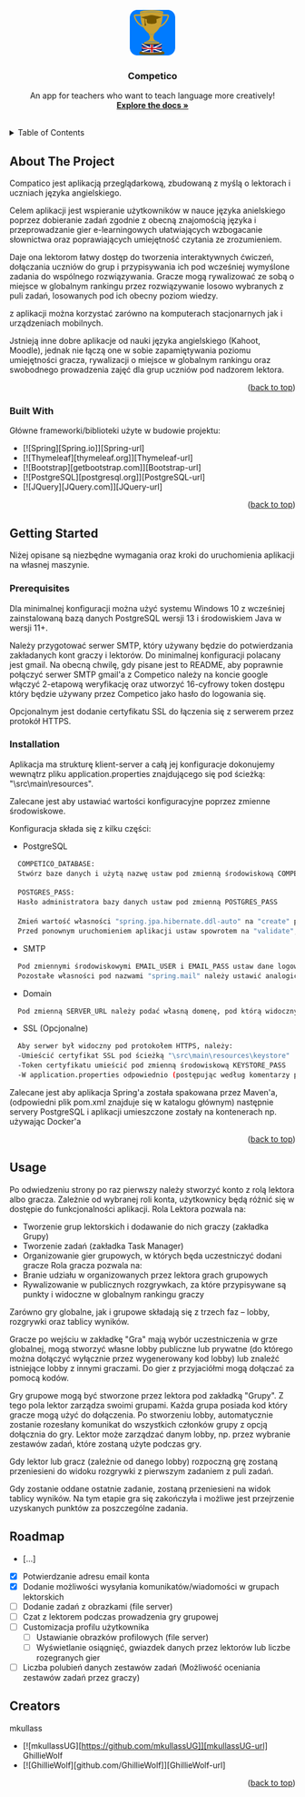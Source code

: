 <!-- PROJECT LOGO -->
<br />
<div align="center">
  <a href="https://github.com/mkullassUG/Competico">
    <img src="src/main/resources/static/assets/myIcons/CompeticoLogo.svg" alt="Logo" width="80" height="80">
  </a>

  <h3 align="center">Competico</h3>

  <p align="center">
    An app for teachers who want to teach language more creatively!
    <br />
    <a href="https://github.com/mkullassUG/Competico/tree/master/dokumentacja"><strong>Explore the docs »</strong></a>
    <br />
    <br />
   </p>
</div>


<!-- TABLE OF CONTENTS -->
<details>
  <summary>Table of Contents</summary>
  <ol>
    <li>
      <a href="#about-the-project">About The Project</a>
      <ul>
        <li><a href="#built-with">Built With</a></li>
      </ul>
    </li>
    <li>
      <a href="#getting-started">Getting Started</a>
      <ul>
        <li><a href="#prerequisites">Prerequisites</a></li>
        <li><a href="#installation">Installation</a></li>
      </ul>
    </li>
    <li><a href="#usage">Usage</a></li>
    <li><a href="#license">License</a></li>
  </ol>
</details>

<!-- ABOUT THE PROJECT -->
## About The Project
Compatico jest aplikacją przeglądarkową, zbudowaną z myślą o lektorach i uczniach języka angielskiego.

Celem aplikacji jest wspieranie użytkowników w nauce języka anielskiego poprzez dobieranie zadań zgodnie z obecną znajomością języka i przeprowadzanie gier e-learningowych ułatwiających wzbogacanie słownictwa oraz poprawiających umiejętność czytania ze zrozumieniem. 

Daje ona lektorom łatwy dostęp do tworzenia interaktywnych ćwiczeń, dołączania uczniów do grup i przypisywania ich pod wcześniej wymyślone zadania do wspólnego rozwiązywania.
Gracze mogą rywalizować ze sobą o miejsce w globalnym rankingu przez rozwiązywanie losowo wybranych z puli zadań, losowanych pod ich obecny poziom wiedzy.

z aplikacji można korzystać zarówno na komputerach stacjonarnych jak i urządzeniach mobilnych.

Jstnieją inne dobre aplikacje od nauki języka angielskiego (Kahoot, Moodle), jednak nie łączą one w sobie zapamiętywania poziomu umiejętności gracza, rywalizacji o miejsce w globalnym rankingu oraz swobodnego prowadzenia zajęć dla grup uczniów pod nadzorem lektora.

<p align="right">(<a href="#readme-top">back to top</a>)</p>

### Built With
Główne frameworki/biblioteki użyte w budowie projektu:

* [![Spring][Spring.io]][Spring-url]
* [![Thymeleaf][thymeleaf.org]][Thymeleaf-url]
* [![Bootstrap][getbootstrap.com]][Bootstrap-url]
* [![PostgreSQL][postgresql.org]][PostgreSQL-url]
* [![JQuery][JQuery.com]][JQuery-url]

<p align="right">(<a href="#readme-top">back to top</a>)</p>

<!-- GETTING STARTED -->
## Getting Started
Niżej opisane są niezbędne wymagania oraz kroki do uruchomienia aplikacji na własnej maszynie.

### Prerequisites
Dla minimalnej konfiguracji można użyć systemu Windows 10 z wcześniej zainstalowaną bazą danych PostgreSQL wersji 13 i środowiskiem Java w wersji 11+.

Należy przygotować serwer SMTP, który używany będzie do potwierdzania zakładanych kont graczy i lektorów. Do minimalnej konfiguracji polacany jest gmail.
Na obecną chwilę, gdy pisane jest to README, aby poprawnie połączyć serwer SMTP gmail'a z Competico należy na koncie google włączyć 2-etapową weryfikację oraz utworzyć 16-cyfrowy token dostępu który będzie używany przez Competico jako hasło do logowania się.

Opcjonalnym jest dodanie certyfikatu SSL do łączenia się z serwerem przez protokół HTTPS. 

### Installation
Aplikacja ma strukturę klient-server a całą jej konfiguracje dokonujemy wewnątrz pliku application.properties znajdującego się pod ścieżką: "\src\main\resources".

Zalecane jest aby ustawiać wartości konfiguracyjne poprzez zmienne środowiskowe.

Konfiguracja składa się z kilku części:


* PostgreSQL
```sh
  COMPETICO_DATABASE:
  Stwórz baze danych i użytą nazwę ustaw pod zmienną środowiskową COMPETICO_DATABASE

  POSTGRES_PASS: 
  Hasło administratora bazy danych ustaw pod zmienną POSTGRES_PASS

  Zmień wartość własności "spring.jpa.hibernate.ddl-auto" na "create" przed uruchomieniem ją po raz pierwszy. 
  Przed ponownym uruchomieniem aplikacji ustaw spowrotem na "validate", w przeciwnym wypadku zawartość bazy danych zostanie usunięta.

  ```

* SMTP
```sh
  Pod zmiennymi środowiskowymi EMAIL_USER i EMAIL_PASS ustaw dane logowania dla wybranego serwisu maila
  Pozostałe własności pod nazwami "spring.mail" należy ustawić analogicznie według podanych zaleceń używanego serwisu SMTP
  ```
* Domain
```sh
  Pod zmienną SERVER_URL należy podać własną domenę, pod którą widoczny będzie serwer HTTP
  ```

* SSL (Opcjonalne)
```sh
  Aby serwer był widoczny pod protokołem HTTPS, należy:
  -Umieścić certyfikat SSL pod ścieżką "\src\main\resources\keystore"
  -Token certyfikatu umieścić pod zmienną środowiskową KEYSTORE_PASS
  -W application.properties odpowiednio (postępując według komentarzy podanych w pliku) zakomentować i odkomentować odpowiednie wartości 
  ```

Zalecane jest aby aplikacja Spring'a została spakowana przez Maven'a, (odpowiedni plik pom.xml znajduje się w katalogu głównym) 
następnie servery PostgreSQL i aplikacji umieszczone zostały na kontenerach np. używając Docker'a

<p align="right">(<a href="#readme-top">back to top</a>)</p>

<!-- USAGE EXAMPLES -->
## Usage
Po odwiedzeniu strony po raz pierwszy należy stworzyć konto z rolą lektora albo gracza.
Zależnie od wybranej roli konta, użytkownicy będą różnić się w dostępie do funkcjonalności aplikacji.
Rola Lektora pozwala na:
  - Tworzenie grup lektorskich i dodawanie do nich graczy (zakładka Grupy)
  - Tworzenie zadań (zakładka Task Manager)
  - Organizowanie gier grupowych, w których będa uczestniczyć dodani gracze
Rola gracza pozwala na:
  - Branie udziału w organizowanych przez lektora grach grupowych
  - Rywalizowanie w publicznych rozgrywkach, za które przypisywane są punkty i widoczne w globalnym rankingu graczy

Zarówno gry globalne, jak i grupowe składają się z trzech faz – lobby, rozgrywki oraz tablicy wyników.

Gracze po wejściu w zakładkę "Gra" mają wybór uczestniczenia w grze globalnej, mogą stworzyć własne lobby publiczne lub prywatne (do którego można dołączyć wyłącznie przez wygenerowany kod lobby) lub znaleźć istniejące lobby z innymi graczami. Do gier z przyjaciółmi mogą dołączać za pomocą kodów.

Gry grupowe mogą być stworzone przez lektora pod zakładką "Grupy". Z tego pola lektor zarządza swoimi grupami. Każda grupa posiada kod który gracze mogą użyć do dołączenia. 
Po stworzeniu lobby, automatycznie zostanie rozesłany komunikat do wszystkich członków grupy z opcją dołącznia do gry.
Lektor może zarządzać danym lobby, np. przez wybranie zestawów zadań, które zostaną użyte podczas gry.

Gdy lektor lub gracz (zależnie od danego lobby) rozpoczną grę zostaną przeniesieni do widoku rozgrywki z pierwszym zadaniem z puli zadań.

Gdy zostanie oddane ostatnie zadanie, zostaną przeniesieni na widok tablicy wyników. Na tym etapie gra się zakończyła i możliwe jest przejrzenie uzyskanych punktów za poszczególne zadania.

<!-- ROADMAP -->
## Roadmap

- [...]
- [x] Potwierdzanie adresu email konta
- [x] Dodanie możliwości wysyłania komunikatów/wiadomości w grupach lektorskich
- [ ] Dodanie zadań z obrazkami (file server)
- [ ] Czat z lektorem podczas prowadzenia gry grupowej
- [ ] Customizacja profilu użytkownika 
    - [ ] Ustawianie obrazków profilowych (file server)
    - [ ] Wyświetlanie osiągnięć, gwiazdek danych przez lektorów lub liczbe rozegranych gier
- [ ] Liczba polubień danych zestawów zadań (Możliwość oceniania zestawów zadań przez graczy)

<!-- CONTRIBUTING -->
## Creators
mkullass
* [![mkullassUG][https://github.com/mkullassUG]][mkullassUG-url]
GhillieWolf
* [![GhillieWolf][github.com/GhillieWolf]][GhillieWolf-url]

<p align="right">(<a href="#readme-top">back to top</a>)</p>

<!-- LICENSE 
## License
<p align="right">(<a href="#readme-top">back to top</a>)</p>
-->